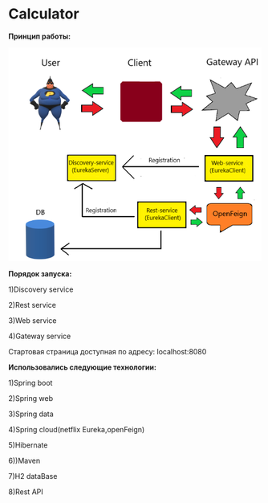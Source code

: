 # Calculator

**Принцип работы:**

![scheme](https://github.com/vanchessco/calculator/blob/master/calculator.png)


**Порядок запуска:**

  1)Discovery service
  
  2)Rest service
  
  3)Web service
  
  4)Gateway service
  
  Стартовая страница доступная по адресу: localhost:8080
  
**Использовались следующие технологии:**
  
  1)Spring boot
  
  2)Spring web
  
  3)Spring data
  
  4)Spring cloud(netflix Eureka,openFeign)
  
  5)Hibernate
  
  6))Maven

  7)H2 dataBase
  
  8)Rest API

  
